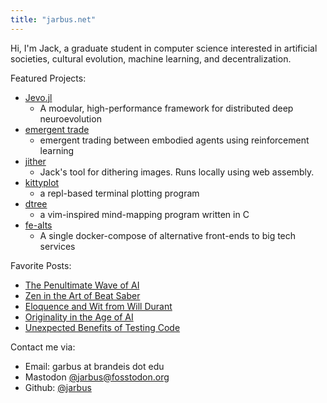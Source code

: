 ```yaml
---
title: "jarbus.net"
---
```


Hi, I'm Jack, a graduate student in computer science interested in artificial societies, cultural evolution, machine learning, and decentralization.

Featured Projects:

- [Jevo.jl](/Jevo.jl/dev)
    - A modular, high-performance framework for distributed deep neuroevolution
- [emergent trade](/blog/emergent-trade)
    - emergent trading between embodied agents using reinforcement learning
- [jither](/jither/)
    - Jack's tool for dithering images. Runs locally using web assembly. 
- [kittyplot](https://github.com/jarbus/kittyplot)
    - a repl-based terminal plotting program
- [dtree](https://github.com/jarbus/dtree)
    - a vim-inspired mind-mapping program written in C
- [fe-alts](https://github.com/jarbus/fe-alts)
    - A single docker-compose of alternative front-ends to big tech services


Favorite Posts:

- [The Penultimate Wave of AI](/blog/the-penultimate-wave-of-ai/)
- [Zen in the Art of Beat Saber](/blog/zen-in-the-art-of-beat-saber/)
- [Eloquence and Wit from Will Durant](/blog/story-of-civilization-1-quotes/)
- [Originality in the Age of AI](/blog/upwards-pressure-on-originality)
- [Unexpected Benefits of Testing Code](blog/unexpected-benefits-of-testing)

Contact me via:
* Email: garbus at brandeis dot edu
* Mastodon [@jarbus@fosstodon.org](https://fosstodon.org/@jarbus)
* Github: [@jarbus](https://github.com/jarbus)
